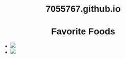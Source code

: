 # 7055767.github.io
<!DOCTYPE html>
<html>
 <head>
  <title>About Me</title>
   <style type="text/css">
     h1 {text-align: center;
       font-family: Helvetica;
       }
   </style>
 </head>
  <body>
   <h1>
    Favorite Foods
    </h1>
    <div>
    <ul> 
    <li><img src="https://images-gmi-pmc.edge-generalmills.com/f4c0a86f-b080-45cd-a8a7-06b63cdb4671.jpg"></li>
    <li><img src="https://minimalistbaker.com/wp-content/uploads/2015/08/AMAZING-5-Ingredient-Vanilla-Coconut-Ice-Cream-Incredibly-simple-perfectly-sweet-INSANELY-creamy-vegan-glutenfree-icecream-dessert-recipe-vanilla-coconuticecream-coconut-680x1040.jpg"></li>
    </ul>
    </div>
    </body>
</html>
